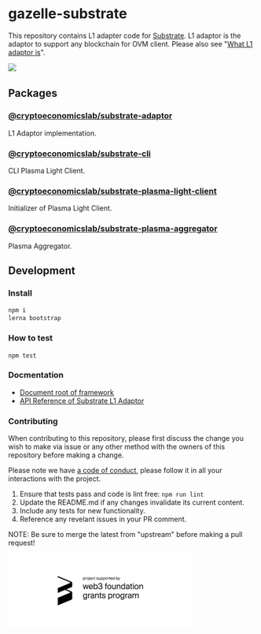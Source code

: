 # gazelle-substrate

This repository contains L1 adapter code for [Substrate](https://github.com/paritytech/substrate).
L1 adaptor is the adaptor to support any blockchain for OVM client. Please also see "[What L1 adaptor is](https://github.com/cryptoeconomicslab/ovm-plasma-chamber-spec/blob/master/core-spec/index.md#l1-adaptor-spec)".

![](https://github.com/cryptoeconomicslab/gazelle-substrate/workflows/Test/badge.svg)

## Packages

### [@cryptoeconomicslab/substrate-adaptor](/packages/adaptor)

L1 Adaptor implementation.

### [@cryptoeconomicslab/substrate-cli](/packages/cli)

CLI Plasma Light Client.

### [@cryptoeconomicslab/substrate-plasma-light-client](/packages/plasma-light-client)

Initializer of Plasma Light Client.

### [@cryptoeconomicslab/substrate-plasma-aggregator](/packages/plasma-aggregator)

Plasma Aggregator.

## Development

### Install

```
npm i
lerna bootstrap
```

### How to test

```
npm test
```

### Docmentation

- [Document root of framework](https://github.com/cryptoeconomicslab/ovm-plasma-chamber-spec)
- [API Reference of Substrate L1 Adaptor](https://cryptoeconomicslab.github.io/wakkanay-substrate/)

### Contributing

When contributing to this repository, please first discuss the change you wish to make via issue or any other method with the owners of this repository before making a change.

Please note we have [a code of conduct](https://github.com/cryptoeconomicslab/ovm-plasma-chamber-spec/blob/master/CODE-OF-CONDUCT.md), please follow it in all your interactions with the project.

1.  Ensure that tests pass and code is lint free: `npm run lint`
2.  Update the README.md if any changes invalidate its current content.
3.  Include any tests for new functionality.
4.  Reference any revelant issues in your PR comment.

NOTE: Be sure to merge the latest from "upstream" before making a pull request!

![project supported by web3 foundation grants program](images/badge.jpg)

